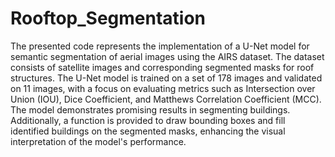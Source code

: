 # Rooftop_Segmentation
The presented code represents the implementation of a U-Net model for semantic segmentation of aerial images using the AIRS dataset. The dataset consists of satellite images and corresponding segmented masks for roof structures. The U-Net model is trained on a set of 178 images and validated on 11 images, with a focus on evaluating metrics such as Intersection over Union (IOU), Dice Coefficient, and Matthews Correlation Coefficient (MCC). The model demonstrates promising results in segmenting buildings. Additionally, a function is provided to draw bounding boxes and fill identified buildings on the segmented masks, enhancing the visual interpretation of the model's performance.
